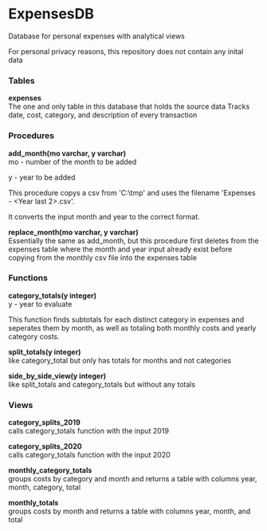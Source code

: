 # ExpensesDB
Database for personal expenses with analytical views

For personal privacy reasons, this repository does not contain any inital data

<h3>Tables</h3>
<b>expenses</b><br>
The one and only table in this database that holds the source data
Tracks date, cost, category, and description of every transaction

<h3>Procedures</h3>
<b>add_month(mo varchar, y varchar)</b><br>
mo - number of the month to be added

y - year to be added

This procedure copys a csv from 'C:\tmp\' and uses the filename 'Expenses - <Month Name> <Year last 2>.csv'.

It converts the input month and year to the correct format.
  
<b>replace_month(mo varchar, y varchar)</b><br>
Essentially the same as add_month, but this procedure first deletes from the expenses table where the month and year input already exist before copying from the monthly csv file into the expenses table

<h3>Functions</h3>
<b>category_totals(y integer)</b><br>
y - year to evaluate

This function finds subtotals for each distinct category in expenses and seperates them by month, as well as totaling both monthly costs and yearly category costs.

<b>split_totals(y integer)</b><br>
like category_total but only has totals for months and not categories

<b>side_by_side_view(y integer)</b><br>
like split_totals and category_totals but without any totals

<h3>Views</h3>
<b>category_splits_2019</b><br>
calls category_totals function with the input 2019

<b>category_splits_2020</b><br>
calls category_totals function with the input 2020

<b>monthly_category_totals</b><br>
groups costs by category and month and returns a table with columns year, month, category, total

<b>monthly_totals</b><br>
groups costs by month and returns a table with columns year, month, and total
